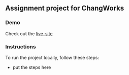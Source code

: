 ## Assignment project for ChangWorks

### Demo

Check out the [live-site](https://csb-eznew.netlify.app/)

### Instructions

To run the project locally, follow these steps:

- put the steps here
